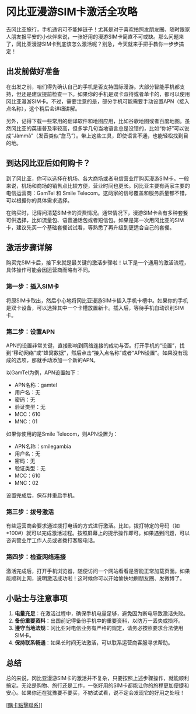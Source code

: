 # 冈比亚漫游SIM卡激活全攻略

去冈比亚旅行，手机通讯可不能掉链子！尤其是对于喜欢拍照发朋友圈、随时跟家人朋友报平安的小伙伴来说，一张好用的漫游SIM卡简直不可或缺。那么问题来了，冈比亚漫游SIM卡到底该怎么激活呢？别急，今天就来手把手教你一步步搞定！

## 出发前做好准备

在出发之前，咱们得先确认自己的手机是否支持国际漫游。大部分智能手机都支持，但还是建议提前检查一下。如果你的手机是双卡双待或者单卡的，都可以使用冈比亚漫游SIM卡。不过，需要注意的是，部分手机可能需要手动设置APN（接入点名称），这个稍后会详细讲解。

另外，记得下载一些常用的翻译软件和地图应用，比如谷歌地图或者百度地图。虽然冈比亚的英语普及率较高，但多学几句当地语言总是没错的，比如“你好”可以说成“Jàmmã”（发音类似“詹马”）。带上这些工具，即使语言不通，也能轻松找到目的地。

## 到达冈比亚后如何购卡？

到了冈比亚，你可以选择在机场、各大商场或者电信营业厅购买漫游SIM卡。一般来说，机场和商场的销售点比较方便，营业时间也更长。冈比亚主要有两家主要的电信运营商：GamTel 和 Smile Telecom。这两家的信号覆盖和服务质量都不错，可以根据你的具体需求选择。

在购买时，记得问清楚SIM卡的资费情况。通常情况下，漫游SIM卡会有多种套餐可供选择，比如流量包、语音通话包或者短信包。如果是第一次用冈比亚的SIM卡，建议先买一个基础套餐试试看，等熟悉了再升级到更适合自己的套餐。

## 激活步骤详解

购买完SIM卡后，接下来就是最关键的激活步骤啦！以下是一个通用的激活流程，具体操作可能会因运营商而略有不同。

### 第一步：插入SIM卡

将原SIM卡取出，然后小心地将冈比亚漫游SIM卡插入手机卡槽中。如果你的手机是双卡设备，可以选择其中一个卡槽放置新卡。插入后，等待手机自动识别SIM卡。

### 第二步：设置APN

APN的设置非常关键，直接影响到网络连接的成功与否。打开手机的“设置”，找到“移动网络”或“蜂窝数据”，然后点击“接入点名称”或者“APN设置”。如果没有现成的选项，那就手动添加一个新的APN。

以GamTel为例，APN设置如下：
- APN名称：gamtel
- 用户名：无
- 密码：无
- 验证类型：无
- MCC：610
- MNC：01

如果你使用的是Smile Telecom，则APN设置为：
- APN名称：smilegambia
- 用户名：无
- 密码：无
- 验证类型：无
- MCC：610
- MNC：02

设置完成后，保存并重启手机。

### 第三步：拨号激活

有些运营商会要求通过拨打电话的方式进行激活。比如，拨打特定的号码（如*100#）就可以完成激活过程。按照屏幕上的提示操作即可。如果遇到问题，可以咨询营业厅工作人员或者拨打客服电话。

### 第四步：检查网络连接

激活完成后，打开手机浏览器，随便访问一个网站看看是否能正常加载页面。如果能顺利上网，说明激活成功啦！这时候你可以开始愉快地刷朋友圈、发微博了。

## 小贴士与注意事项

1. **电量充足**：在激活过程中，确保手机电量足够，避免因为断电导致激活失败。
2. **备份重要资料**：出国前记得备份手机中的重要资料，以防万一丢失或损坏。
3. **遵守当地法规**：冈比亚对电信业务有严格的规定，请务必按照要求合法使用SIM卡。
4. **保持联系畅通**：如果长时间无法激活，可以联系运营商客服寻求帮助。

## 总结

总的来说，冈比亚漫游SIM卡的激活并不复杂，只要按照上述步骤操作，就能顺利搞定。无论是购物、旅行还是工作，一张好用的SIM卡都能让你的旅程更加便捷和安心。如果你还在犹豫要不要买，不妨试试看，说不定会发现它的好用之处哦！

[[購卡點擊聯系](https://t.me/s/esim1088)]]
